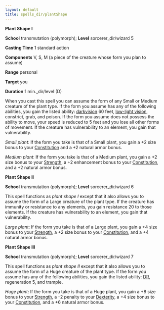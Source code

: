 ```yaml
---
layout: default
title: spells_dir/plantShape
---
```

 **Plant Shape I**

**School** transmutation (polymorph); **Level** sorcerer_dir/wizard 5

**Casting Time** 1 standard action

**Components** V, S, M (a piece of the creature whose form you plan to assume)

**Range** personal

**Target** you

**Duration** 1 min._dir/level (D)

When you cast this spell you can assume the form of any Small or Medium creature of the plant type. If the form you assume has any of the following abilities, you gain the listed ability: [darkvision](../../glossary#_darkvision) 60 feet, [low-light vision](../../glossary#_low-light-vision), constrict, grab, and poison. If the form you assume does not possess the ability to move, your speed is reduced to 5 feet and you lose all other forms of movement. If the creature has vulnerability to an element, you gain that vulnerability.

_Small plant_: If the form you take is that of a Small plant, you gain a +2 size bonus to your [Constitution](../../gettingStarted#_constitution) and a +2 natural armor bonus.

_Medium plant_: If the form you take is that of a Medium plant, you gain a +2 size bonus to your [Strength](../../gettingStarted#_strength), a +2 enhancement bonus to your [Constitution](../../gettingStarted#_constitution), and a +2 natural armor bonus.

**Plant Shape II**

**School** transmutation (polymorph); **Level** sorcerer_dir/wizard 6

This spell functions as _plant shape I_ except that it also allows you to assume the form of a Large creature of the plant type. If the creature has immunity or resistance to any elements, you gain resistance 20 to those elements. If the creature has vulnerability to an element, you gain that vulnerability.

_Large plant_: If the form you take is that of a Large plant, you gain a +4 size bonus to your [Strength](../../gettingStarted#_strength), a +2 size bonus to your [Constitution](../../gettingStarted#_constitution), and a +4 natural armor bonus.

**Plant Shape III**

**School** transmutation (polymorph); **Level** sorcerer_dir/wizard 7

This spell functions as _plant shape II_ except that it also allows you to assume the form of a Huge creature of the plant type. If the form you assume has any of the following abilities, you gain the listed ability: [DR](../../glossary#_damage-reduction), regeneration 5, and trample.

_Huge plant_: If the form you take is that of a Huge plant, you gain a +8 size bonus to your [Strength](../../gettingStarted#_strength), a –2 penalty to your [Dexterity](../../gettingStarted#_dexterity), a +4 size bonus to your [Constitution](../../gettingStarted#_constitution), and a +6 natural armor bonus.

